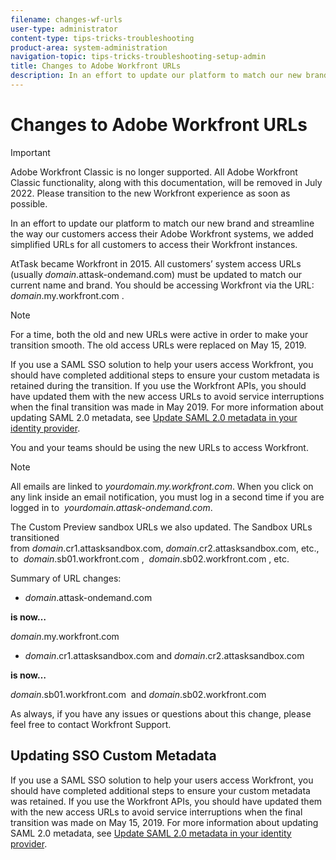 ```yaml
---
filename: changes-wf-urls
user-type: administrator
content-type: tips-tricks-troubleshooting
product-area: system-administration
navigation-topic: tips-tricks-troubleshooting-setup-admin
title: Changes to Adobe Workfront URLs
description: In an effort to update our platform to match our new brand and streamline the way our customers access their Adobe Workfront systems, we added simplified URLs for all customers to access their Workfront instances.
---
```


# Changes to Adobe Workfront URLs

>[!IMPORTANT]
>
>Adobe Workfront Classic is no longer supported. All Adobe Workfront Classic functionality, along with this documentation, will be removed in July 2022. Please transition to the new Workfront experience as soon as possible.

In an effort to update our platform to match our new brand and streamline the way our customers access their Adobe Workfront systems, we added simplified URLs for all customers to access their Workfront instances.

AtTask became Workfront in 2015. All customers’ system access URLs (usually&nbsp;*domain*.attask-ondemand.com) must be updated to match our current name and brand. You should be accessing Workfront via the URL:&nbsp; *domain*.my.workfront.com .&nbsp;

>[!NOTE]
>
>For a time, both the old and new URLs were active in order to make your transition smooth. The old access URLs were replaced on May 15, 2019.&nbsp;

If you&nbsp;use a SAML SSO solution to help your&nbsp;users access Workfront, you should have completed additional steps to ensure your&nbsp;custom metadata is retained during the transition. If you use&nbsp;the Workfront APIs, you should have updated them with the new access URLs to avoid service interruptions when the final transition was made in May 2019. For more information about updating SAML 2.0 metadata, see [Update SAML 2.0 metadata in your identity provider](../../administration-and-setup/add-users/single-sign-on/update-saml-2-metadata-ip.md).

You and your teams should be using the new URLs to access Workfront.<![CDATA[    ]]>

>[!NOTE]
>
>All emails are linked to&nbsp;*yourdomain.my.workfront.com*. When you click on any link inside an email notification, you must log in a second time if you are logged in to&nbsp; *yourdomain.attask-ondemand.com*.

The Custom Preview sandbox URLs we also updated. The Sandbox URLs transitioned from&nbsp;*domain*.cr1.attasksandbox.com,&nbsp;*domain*.cr2.attasksandbox.com, etc., to&nbsp; *domain*.sb01.workfront.com ,&nbsp; *domain*.sb02.workfront.com , etc.

Summary of URL changes:

* *domain*.attask-ondemand.com

**is now…**

*domain*.my.workfront.com

* *domain*.cr1.attasksandbox.com&nbsp;and&nbsp;*domain*.cr2.attasksandbox.com

**is now…**

*domain*.sb01.workfront.com&nbsp; and&nbsp;*domain*.sb02.workfront.com

As always, if you have any issues or questions about this change, please feel free to contact Workfront Support.

<!--
<div data-mc-conditions="QuicksilverOrClassic.Draft mode">
<h2>Phases and Timeframe of Changes</h2>
<h3>Phase 1, Automatic Redirect (May 15 - June 12, 2019, depending on cluster)</h3>
<p>Users who access the *.attask-ondemand.com are automatically redirected to the *.my.workfront.com domain.</p>
<p style="font-weight: bold;">Schedule by cluster</p>
<p>Cluster 1 - May 29</p>
<p>Cluster 2 - June 5</p>
<p>Cluster 3 - May 22</p>
<p>Cluster 4 - May 15</p>
<p>Cluster 5 - June 12</p>
<p>Cluster 6 - May 22</p>
<h3>Phase 2, Information Page with Link (July 17, 2019 for all clusters)</h3>
<p>Users who access the *.attask-ondemand.com domain see an information page explaining this change and contains a link to the *.my.workfront.com domain.</p>
<h3>Phase 3, Removed Access to the Old URL (August 21, 2019 for all clusters)</h3>
<p>Users who access the *.attask-ondemand.com domain see a "site has moved" page and explains that the site is now accessed by the my.workfront.com domain.</p>
</div>
-->

## Updating SSO Custom Metadata

If you use a SAML SSO solution to help your users access Workfront, you should have completed additional steps to ensure your custom metadata was retained. If you use the Workfront APIs, you should have updated them with the new access URLs to avoid service interruptions when the final transition was made on May 15, 2019. For more information about updating SAML 2.0 metadata, see [Update SAML 2.0 metadata in your identity provider](../../administration-and-setup/add-users/single-sign-on/update-saml-2-metadata-ip.md).
